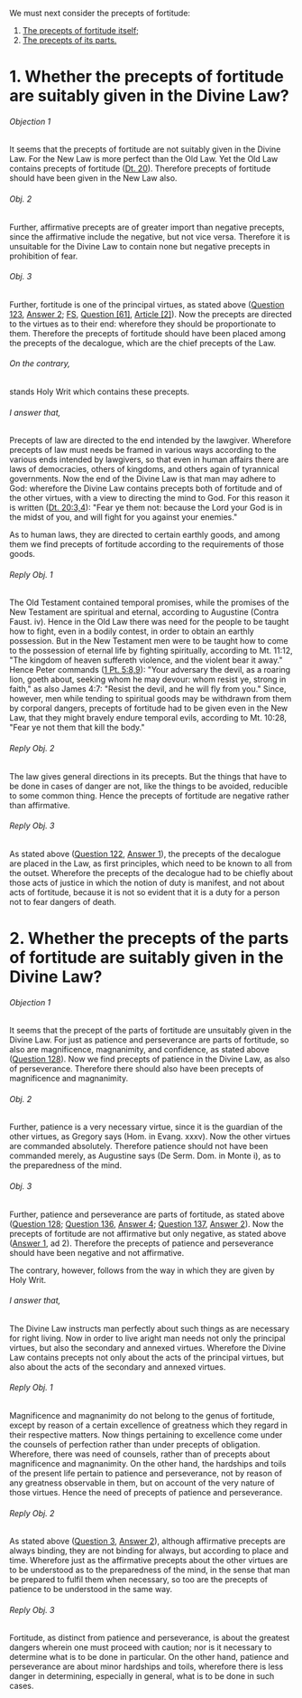 We must next consider the precepts of fortitude:

1. [ The precepts of fortitude itself;](#1.%20Whether%20the%20precepts%20of%20fortitude%20are%20suitably%20given%20in%20the%20Divine%20Law?)
2. [ The precepts of its parts.](#2.%20Whether%20the%20precepts%20of%20the%20parts%20of%20fortitude%20are%20suitably%20given%20in%20the%20Divine%20Law?)



# 1. Whether the precepts of fortitude are suitably given in the Divine Law? 

###### Objection 1
It seems that the precepts of fortitude are not suitably given in the Divine Law. For the New Law is more perfect than the Old Law. Yet the Old Law contains precepts of fortitude ([Dt. 20](http://bible.gospelcom.net/bible?Dt++20)). Therefore precepts of fortitude should have been given in the New Law also.  

###### Obj. 2
Further, affirmative precepts are of greater import than negative precepts, since the affirmative include the negative, but not vice versa. Therefore it is unsuitable for the Divine Law to contain none but negative precepts in prohibition of fear.  

###### Obj. 3
Further, fortitude is one of the principal virtues, as stated above ([Question 123](../123.%20Fortitude/123.%20Fortitude.md), [Answer 2](../123.%20Fortitude/123.%20Fortitude.md#2.%20Whether%20fortitude%20is%20a%20special%20virtue?%20); [FS](../FS.html), [Question \[61\]](../FS/FS061.html#FSQ61OUTP1), [Article \[2\]](../FS/FS061.html#FSQ61A2THEP1)). Now the precepts are directed to the virtues as to their end: wherefore they should be proportionate to them. Therefore the precepts of fortitude should have been placed among the precepts of the decalogue, which are the chief precepts of the Law.  

###### On the contrary,
stands Holy Writ which contains these precepts.

###### I answer that,
Precepts of law are directed to the end intended by the lawgiver. Wherefore precepts of law must needs be framed in various ways according to the various ends intended by lawgivers, so that even in human affairs there are laws of democracies, others of kingdoms, and others again of tyrannical governments. Now the end of the Divine Law is that man may adhere to God: wherefore the Divine Law contains precepts both of fortitude and of the other virtues, with a view to directing the mind to God. For this reason it is written ([Dt. 20:3,4](http://bible.gospelcom.net/bible?Dt++20:3,4)): "Fear ye them not: because the Lord your God is in the midst of you, and will fight for you against your enemies."  

As to human laws, they are directed to certain earthly goods, and among them we find precepts of fortitude according to the requirements of those goods.  

###### Reply Obj. 1
The Old Testament contained temporal promises, while the promises of the New Testament are spiritual and eternal, according to Augustine (Contra Faust. iv). Hence in the Old Law there was need for the people to be taught how to fight, even in a bodily contest, in order to obtain an earthly possession. But in the New Testament men were to be taught how to come to the possession of eternal life by fighting spiritually, according to Mt. 11:12, "The kingdom of heaven suffereth violence, and the violent bear it away." Hence Peter commands ([1 Pt. 5:8,9](http://bible.gospelcom.net/bible?1+Pt++5:8,9)): "Your adversary the devil, as a roaring lion, goeth about, seeking whom he may devour: whom resist ye, strong in faith," as also James 4:7: "Resist the devil, and he will fly from you." Since, however, men while tending to spiritual goods may be withdrawn from them by corporal dangers, precepts of fortitude had to be given even in the New Law, that they might bravely endure temporal evils, according to Mt. 10:28, "Fear ye not them that kill the body."  

###### Reply Obj. 2
The law gives general directions in its precepts. But the things that have to be done in cases of danger are not, like the things to be avoided, reducible to some common thing. Hence the precepts of fortitude are negative rather than affirmative.  

###### Reply Obj. 3
As stated above ([Question 122](../../118.%20Vices%20Opposed%20to%20Liberality/122.%20Precepts%20of%20Justice.md), [Answer 1](../../118.%20Vices%20Opposed%20to%20Liberality/122.%20Precepts%20of%20Justice.md#1.%20Whether%20the%20precepts%20of%20the%20decalogue%20are%20precepts%20of%20justice?%20)), the precepts of the decalogue are placed in the Law, as first principles, which need to be known to all from the outset. Wherefore the precepts of the decalogue had to be chiefly about those acts of justice in which the notion of duty is manifest, and not about acts of fortitude, because it is not so evident that it is a duty for a person not to fear dangers of death.  




# 2. Whether the precepts of the parts of fortitude are suitably given in the Divine Law? 

###### Objection 1
It seems that the precept of the parts of fortitude are unsuitably given in the Divine Law. For just as patience and perseverance are parts of fortitude, so also are magnificence, magnanimity, and confidence, as stated above ([Question 128](128.%20Parts%20of%20Fortitude%20(One%20Article).md)). Now we find precepts of patience in the Divine Law, as also of perseverance. Therefore there should also have been precepts of magnificence and magnanimity.  

###### Obj. 2
Further, patience is a very necessary virtue, since it is the guardian of the other virtues, as Gregory says (Hom. in Evang. xxxv). Now the other virtues are commanded absolutely. Therefore patience should not have been commanded merely, as Augustine says (De Serm. Dom. in Monte i), as to the preparedness of the mind.  

###### Obj. 3
Further, patience and perseverance are parts of fortitude, as stated above ([Question 128](128.%20Parts%20of%20Fortitude%20(One%20Article).md); [Question 136](136.%20Patience.md), [Answer 4](136.%20Patience.md#4.%20Whether%20patience%20is%20a%20part%20of%20fortitude?%20); [Question 137](137.%20Perseverance.md), [Answer 2](137.%20Perseverance.md#2.%20Whether%20perseverance%20is%20a%20part%20of%20fortitude?%20)). Now the precepts of fortitude are not affirmative but only negative, as stated above ([Answer 1](#1.%20Whether%20the%20precepts%20of%20fortitude%20are%20suitably%20given%20in%20the%20Divine%20Law?%20), ad 2). Therefore the precepts of patience and perseverance should have been negative and not affirmative.  

The contrary, however, follows from the way in which they are given by Holy Writ.  

###### I answer that,
The Divine Law instructs man perfectly about such things as are necessary for right living. Now in order to live aright man needs not only the principal virtues, but also the secondary and annexed virtues. Wherefore the Divine Law contains precepts not only about the acts of the principal virtues, but also about the acts of the secondary and annexed virtues.  

###### Reply Obj. 1
Magnificence and magnanimity do not belong to the genus of fortitude, except by reason of a certain excellence of greatness which they regard in their respective matters. Now things pertaining to excellence come under the counsels of perfection rather than under precepts of obligation. Wherefore, there was need of counsels, rather than of precepts about magnificence and magnanimity. On the other hand, the hardships and toils of the present life pertain to patience and perseverance, not by reason of any greatness observable in them, but on account of the very nature of those virtues. Hence the need of precepts of patience and perseverance.  

###### Reply Obj. 2
As stated above ([Question 3](../../../001.%20Theological%20Virtues/001.%20Faith/03.%20Outward%20Act%20of%20Faith.md), [Answer 2](../../../001.%20Theological%20Virtues/001.%20Faith/03.%20Outward%20Act%20of%20Faith.md#2.%20Whether%20confession%20of%20faith%20is%20necessary%20for%20salvation?%20)), although affirmative precepts are always binding, they are not binding for always, but according to place and time. Wherefore just as the affirmative precepts about the other virtues are to be understood as to the preparedness of the mind, in the sense that man be prepared to fulfil them when necessary, so too are the precepts of patience to be understood in the same way.  

###### Reply Obj. 3
Fortitude, as distinct from patience and perseverance, is about the greatest dangers wherein one must proceed with caution; nor is it necessary to determine what is to be done in particular. On the other hand, patience and perseverance are about minor hardships and toils, wherefore there is less danger in determining, especially in general, what is to be done in such cases.